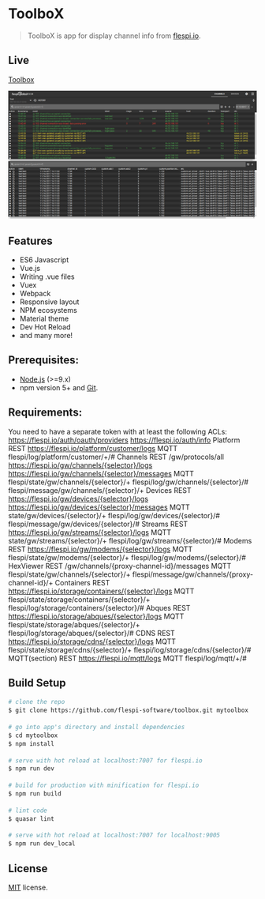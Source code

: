 # ToolboX

> ToolboX is app for display channel info from [flespi.io](https://flespi.io).

## Live
[Toolbox](https://flespi-software.github.io/Toolbox/)

![Screenshot](/misc/screenshot.png?raw=true "ToolboX")

## Features
* ES6 Javascript
* Vue.js
* Writing .vue files
* Vuex
* Webpack
* Responsive layout
* NPM ecosystems
* Material theme
* Dev Hot Reload
* and many more!

## Prerequisites:

- [Node.js](https://nodejs.org/en/) (>=9.x)
- npm version 5+ and [Git](https://git-scm.com/).

## Requirements:
You need to have a separate token with at least the following ACLs:
https://flespi.io/auth/oauth/providers
https://flespi.io/auth/info
Platform
REST
https://flespi.io/platform/customer/logs
MQTT
flespi/log/platform/customer/+/#
Channels
REST
/gw/protocols/all
https://flespi.io/gw/channels/{selector}/logs
https://flespi.io/gw/channels/{selector}/messages
MQTT
flespi/state/gw/channels/{selector}/+
flespi/log/gw/channels/{selector}/#
flespi/message/gw/channels/{selector}/+
Devices
REST
https://flespi.io/gw/devices/{selector}/logs
https://flespi.io/gw/devices/{selector}/messages
MQTT
state/gw/devices/{selector}/+
flespi/log/gw/devices/{selector}/#
flespi/message/gw/devices/{selector}/#
Streams
REST
https://flespi.io/gw/streams/{selector}/logs
MQTT
state/gw/streams/{selector}/+
flespi/log/gw/streams/{selector}/#
Modems
REST
https://flespi.io/gw/modems/{selector}/logs
MQTT
flespi/state/gw/modems/{selector}/+
flespi/log/gw/modems/{selector}/#
HexViewer
REST
/gw/channels/{proxy-channel-id}/messages
MQTT
flespi/state/gw/channels/{selector}/+
flespi/message/gw/channels/{proxy-channel-id}/+
Containers
REST
https://flespi.io/storage/containers/{selector}/logs
MQTT
flespi/state/storage/containers/{selector}/+
flespi/log/storage/containers/{selector}/#
Abques
REST
https://flespi.io/storage/abques/{selector}/logs
MQTT
flespi/state/storage/abques/{selector}/+
flespi/log/storage/abques/{selector}/#
CDNS
REST
https://flespi.io/storage/cdns/{selector}/logs
MQTT
flespi/state/storage/cdns/{selector}/+
flespi/log/storage/cdns/{selector}/#
MQTT(section)
REST
https://flespi.io/mqtt/logs
MQTT
flespi/log/mqtt/+/#

## Build Setup

``` bash
# clone the repo
$ git clone https://github.com/flespi-software/toolbox.git mytoolbox

# go into app's directory and install dependencies
$ cd mytoolbox
$ npm install

# serve with hot reload at localhost:7007 for flespi.io
$ npm run dev

# build for production with minification for flespi.io
$ npm run build

# lint code
$ quasar lint

# serve with hot reload at localhost:7007 for localhost:9005
$ npm run dev_local
```

## License
[MIT](https://github.com/flespi-software/Toolbox/blob/master/LICENSE) license.
